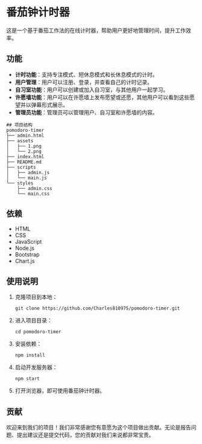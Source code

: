 # 番茄钟计时器

这是一个基于番茄工作法的在线计时器，帮助用户更好地管理时间，提升工作效率。

## 功能

- **计时功能**：支持专注模式、短休息模式和长休息模式的计时。
- **用户管理**：用户可以注册、登录，并查看自己的计时记录。
- **自习室功能**：用户可以创建或加入自习室，与其他用户一起学习。
- **许愿墙功能**：用户可以在许愿墙上发布愿望或还愿，其他用户可以看到这些愿望并以弹幕形式展示。
- **管理员功能**：管理员可以管理用户、自习室和许愿墙的内容。
```plaintext
## 项目结构
pomodoro-timer
├── admin.html
├── assets
│   ├── 1.png
│   └── 2.png
├── index.html
├── README.md
├── scripts
│   ├── admin.js
│   └── main.js
└── styles
    ├── admin.css
    └── main.css
```

## 依赖
- HTML
- CSS
- JavaScript
- Node.js
- Bootstrap
- Chart.js

## 使用说明

1. 克隆项目到本地：
   ```
   git clone https://github.com/Charles810975/pomodoro-timer.git
   ```

2. 进入项目目录：
   ```
   cd pomodoro-timer
   ```

3. 安装依赖：
   ```
   npm install
   ```

4. 启动开发服务器：
   ```
   npm start
   ```

5. 打开浏览器，即可使用番茄钟计时器。

## 贡献
欢迎来到我们的项目！我们非常感谢您有意愿为这个项目做出贡献。无论是报告问题、提出建议还是提交代码，您的贡献对我们来说都非常宝贵。
